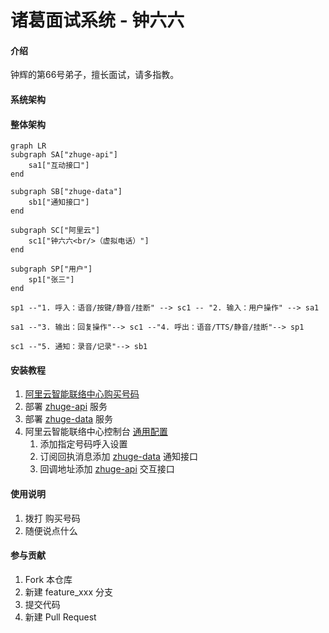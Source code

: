 # 诸葛面试系统 - 钟六六

#### 介绍
钟辉的第66号弟子，擅长面试，请多指教。

#### 系统架构

#### 整体架构
```mermaid
graph LR
subgraph SA["zhuge-api"]
    sa1["互动接口"]
end

subgraph SB["zhuge-data"]
    sb1["通知接口"]
end

subgraph SC["阿里云"]
    sc1["钟六六<br/>（虚拟电话）"]
end

subgraph SP["用户"]
    sp1["张三"]
end

sp1 --"1. 呼入：语音/按键/静音/挂断" --> sc1 -- "2. 输入：用户操作" --> sa1

sa1 --"3. 输出：回复操作"--> sc1 --"4. 呼出：语音/TTS/静音/挂断"--> sp1

sc1 --"5. 通知：录音/记录"--> sb1
```


#### 安装教程

1. [阿里云智能联络中心购买号码](https://help.aliyun.com/product/126730.html) 
2. 部署 [zhuge-api][zhuge-api] 服务
3. 部署 [zhuge-data][zhuge-data] 服务
4. 阿里云智能联络中心控制台 [通用配置](https://aiccs.console.aliyun.com/setting/tabMns)
    1. 添加指定号码呼入设置
    2. 订阅回执消息添加 [zhuge-data][zhuge-data] 通知接口
    3. 回调地址添加 [zhuge-api][zhuge-api] 交互接口

#### 使用说明

1.  拨打 购买号码
2.  随便说点什么

#### 参与贡献

1.  Fork 本仓库
2.  新建 feature_xxx 分支
3.  提交代码
4.  新建 Pull Request

[zhuge-api]: https://github.com/zhonghuipro/zhuge-api
[zhuge-data]: https://github.com/zhonghuipro/zhuge-data